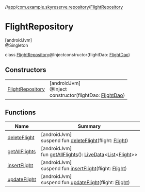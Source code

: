 //[app](../../../index.md)/[com.example.skyreserve.repository](../index.md)/[FlightRepository](index.md)

# FlightRepository

[androidJvm]\
@Singleton

class [FlightRepository](index.md)@Injectconstructor(flightDao: [FlightDao](../../com.example.skyreserve.database.room.dao/-flight-dao/index.md))

## Constructors

| | |
|---|---|
| [FlightRepository](-flight-repository.md) | [androidJvm]<br>@Inject<br>constructor(flightDao: [FlightDao](../../com.example.skyreserve.database.room.dao/-flight-dao/index.md)) |

## Functions

| Name | Summary |
|---|---|
| [deleteFlight](delete-flight.md) | [androidJvm]<br>suspend fun [deleteFlight](delete-flight.md)(flight: [Flight](../../com.example.skyreserve.database.room.entity/-flight/index.md)) |
| [getAllFlights](get-all-flights.md) | [androidJvm]<br>fun [getAllFlights](get-all-flights.md)(): [LiveData](https://developer.android.com/reference/kotlin/androidx/lifecycle/LiveData.html)&lt;[List](https://kotlinlang.org/api/latest/jvm/stdlib/kotlin.collections/-list/index.html)&lt;[Flight](../../com.example.skyreserve.database.room.entity/-flight/index.md)&gt;&gt; |
| [insertFlight](insert-flight.md) | [androidJvm]<br>suspend fun [insertFlight](insert-flight.md)(flight: [Flight](../../com.example.skyreserve.database.room.entity/-flight/index.md)) |
| [updateFlight](update-flight.md) | [androidJvm]<br>suspend fun [updateFlight](update-flight.md)(flight: [Flight](../../com.example.skyreserve.database.room.entity/-flight/index.md)) |

